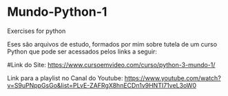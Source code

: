 # Mundo-Python-1
Exercises for python

Eses são arquivos de estudo, formados por mim sobre tutela de um curso Python que pode ser acessados pelos links a seguir:

#Link do Site:
https://www.cursoemvideo.com/curso/python-3-mundo-1/

Link para a playlist no Canal do Youtube:
https://www.youtube.com/watch?v=S9uPNppGsGo&list=PLvE-ZAFRgX8hnECDn1v9HNTI71veL3oW0
